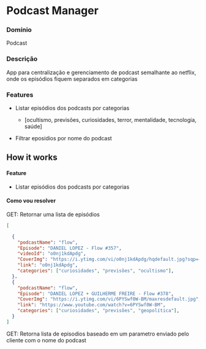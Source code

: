 # Podcast Manager

### Domínio 
Podcast 

### Descrição
App para centralização e gerenciamento de podcast semalhante ao netflix, onde os episódios fiquem separados em categorias

### Features
- Listar episódios dos podcasts por categorias
  - [ocultismo, previsões, curiosidades, terror, mentalidade, tecnologia, saúde]

- Filtrar eposidios por nome do podcast 

## How it works

#### Feature
- Listar episódios dos podcasts por categorias

#### Como vou resolver
  GET: Retornar uma lista de episódios

  ```json
  [

    {
      "podcastName": "flow",
      "Episode": "DANIEL LOPEZ - Flow #357",
      "videoId": "o0nj1kdApdg",
      "CoverImg": "https://i.ytimg.com/vi/o0nj1kdApdg/hqdefault.jpg?sqp=-oaymwEcCNACELwBSFXyq4qpAw4IARUAAIhCGAFwAcABBg==&rs=AOn4CLBKbVz277I1dXnE-7rOUEx6xwi5ww",
      "link": "o0nj1kdApdg",
      "categories": ["curiosidades", "previsões", "ocultismo"],
    }.
    {
      "podcastName": "flow",
      "Episode": "DANIEL LOPEZ + GUILHERME FREIRE - Flow #378",
      "CoverImg": "https://i.ytimg.com/vi/6PYSwf0W-BM/maxresdefault.jpg",
      "link": "https://www.youtube.com/watch?v=6PYSwf0W-BM",
      "categories": ["curiosidades", "previsões", "geopolítica"],
    }
  ]

  ```
  
  GET: Retorna lista de episodios baseado em um parametro enviado pelo cliente com o nome do podcast